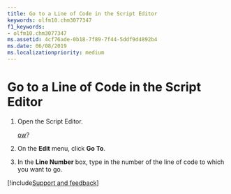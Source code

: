 ```yaml
---
title: Go to a Line of Code in the Script Editor
keywords: olfm10.chm3077347
f1_keywords:
- olfm10.chm3077347
ms.assetid: 4cf76ade-0b18-7f89-7f44-5ddf9d4892b4
ms.date: 06/08/2019
ms.localizationpriority: medium
---
```



# Go to a Line of Code in the Script Editor

1. Open the Script Editor. 
    
    [ow](using-the-script-editor.md)?
    
2. On the **Edit** menu, click **Go To**.
    
3. In the **Line Number** box, type in the number of the line of code to which you want to go.

[!include[Support and feedback](~/includes/feedback-boilerplate.md)]